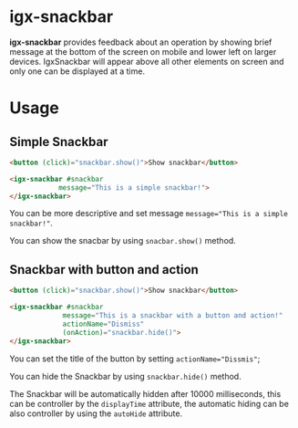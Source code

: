 # igx-snackbar

**igx-snackbar** provides feedback about an operation by showing brief message at the bottom of the screen on mobile and lower left on larger devices. IgxSnackbar will appear above all  other elements on screen and only one can be displayed at a time.

# Usage

## Simple Snackbar

```html
<button (click)="snackbar.show()">Show snackbar</button>

<igx-snackbar #snackbar
            message="This is a simple snackbar!">
</igx-snackbar>
```

You can be more descriptive and set message `message="This is a simple snackbar!"`.

You can show the snacbar by using `snacbar.show()` method.


## Snackbar with button and action

```html
<button (click)="snackbar.show()">Show snackbar</button>

<igx-snackbar #snackbar
             message="This is a snackbar with a button and action!"
             actionName="Dismiss"
             (onAction)="snackbar.hide()">
</igx-snackbar>
```

You can set the title of the button by setting `actionName="Dissmis"`;

You can hide the Snackbar by using `snackbar.hide()` method.

The Snackbar will be automatically hidden after 10000 milliseconds, this can be controller by the
`displayTime` attribute, the automatic hiding can be also controller by using the `autoHide` attribute.